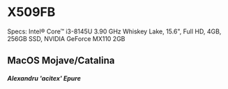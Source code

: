 # X509FB
Specs: Intel® Core™ i3-8145U 3.90 GHz Whiskey Lake, 15.6", Full HD, 4GB, 256GB SSD, NVIDIA GeForce MX110 2GB
## MacOS Mojave/Catalina
##### Alexandru 'acitex' Epure
